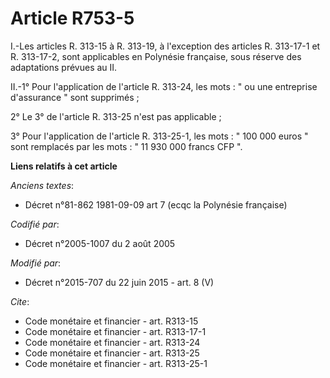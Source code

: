 # Article R753-5

I.-Les articles R. 313-15 à R. 313-19, à l'exception des articles R. 313-17-1 et R. 313-17-2, sont applicables en Polynésie
française, sous réserve des adaptations prévues au II. 

II.-1° Pour l'application de l'article R. 313-24, les mots : " ou une entreprise d'assurance " sont supprimés ; 

2° Le 3° de l'article R. 313-25 n'est pas applicable ; 

3° Pour l'application de l'article R. 313-25-1, les mots : " 100 000 euros " sont remplacés par les mots : " 11 930 000
francs CFP ".

**Liens relatifs à cet article**

_Anciens textes_:

  - Décret n°81-862 1981-09-09 art 7 (ecqc la Polynésie française)

_Codifié par_:

  - Décret n°2005-1007 du 2 août 2005

_Modifié par_:

  - Décret n°2015-707 du 22 juin 2015 - art. 8 (V)

_Cite_:

  - Code monétaire et financier - art. R313-15
  - Code monétaire et financier - art. R313-17-1
  - Code monétaire et financier - art. R313-24
  - Code monétaire et financier - art. R313-25
  - Code monétaire et financier - art. R313-25-1
